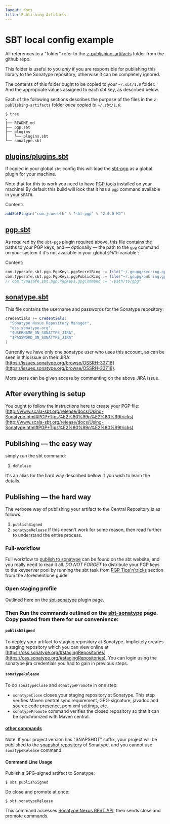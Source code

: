 ```yaml
---
layout: docs
title: Publishing Artifacts
---
```

# SBT local config example

All references to a "folder" refer to the [z-publishing-artifacts](https://github.com/busymachines/busymachines-commons/tree/master/z-publishing-artifacts) folder from the github repo.

This folder is useful to you _only_ if you are responsible for publishing this library to the Sonatype repository, otherwise it can be completely ignored.

The contents of this folder ought to be copied to your `~/.sbt/1.0` folder. And the appropriate values assigned to each sbt key, as described below.

Each of the following sections describes the purpose of the files in the `z-publishing-artifacts` folder *once copied to `~/.sbt/1.0`*.
```
$ tree
.
├── README.md
├── pgp.sbt
├── plugins
│   └── plugins.sbt
└── sonatype.sbt
```

## [plugins/plugins.sbt](https://github.com/busymachines/busymachines-commons/blob/master/z-publishing-artifacts/plugins/plugins.sbt)

If copied in your global `sbt` config this will load the [sbt-pgp](https://github.com/sbt/sbt-pgp) as a global plugin for your machine.

Note that for this to work you need to have [PGP tools](https://gpgtools.org/) installed on your machine! By default this build will look that it has a `pgp` command available in your `$PATH`.

Content:
```scala
addSbtPlugin("com.jsuereth" % "sbt-pgp" % "2.0.0-M2")
```

## [pgp.sbt](https://github.com/busymachines/busymachines-commons/blob/master/z-publishing-artifacts/pgp.sbt)
As required by the `sbt-pgp` plugin required above, this file contains the paths to your PGP keys, and — optionally — the path to the `gpg` command on your system if it's not available in your global `$PATH` variable`:

Content:
```scala
com.typesafe.sbt.pgp.PgpKeys.pgpSecretRing := file("~/.gnupg/secring.gpg")
com.typesafe.sbt.pgp.PgpKeys.pgpPublicRing := file("~/.gnupg/pubring.gpg")
// com.typesafe.sbt.pgp.PgpKeys.gpgCommand := "/path/to/gpg"
```

## [sonatype.sbt](https://github.com/busymachines/busymachines-commons/blob/master/z-publishing-artifacts/sonatype.sbt)

This file contains the username and passwords for the Sonatype repository:

```scala
credentials += Credentials(
  "Sonatype Nexus Repository Manager",
  "oss.sonatype.org",
  "$USERNAME_ON_SONATYPE_JIRA",
  "$PASSWORD_ON_SONATYPE_JIRA"
)
```

Currently we have only one sonatype user who uses this account, as can be seen in this issue on their JIRA:
[https://issues.sonatype.org/browse/OSSRH-33718](https://issues.sonatype.org/browse/OSSRH-33718).

More users can be given access by commenting on the above JIRA issue.

## After everything is setup

You ought to follow the instructions here to create your PGP file:
[http://www.scala-sbt.org/release/docs/Using-Sonatype.html#PGP+Tips%E2%80%99n%E2%80%99tricks](http://www.scala-sbt.org/release/docs/Using-Sonatype.html#PGP+Tips%E2%80%99n%E2%80%99tricks)

## Publishing — the easy way

simply run the sbt command:
1. `doRelase`

It's an alias for the hard way described bellow if you wish to learn the details.

## Publishing — the hard way

The verbose way of publishing your artifact to the Central Repository is as follows:
1. `publishSigned`
2. `sonatypeRelease`
If this doesn't work for some reason, then read further to understand the entire process.

### Full-workflow

Full workflow to [publish to sonatype](http://www.scala-sbt.org/release/docs/Using-Sonatype.html#Using+Sonatype) can be found on the sbt website, and you really need to read it all. _DO NOT FORGET_ to distribute your PGP keys to the keyserver pool by running the sbt task from [PGP Tips'n'tricks](https://www.scala-sbt.org/release/docs/Using-Sonatype.html#PGP+Tips%E2%80%99n%E2%80%99tricks) section from the aforementione guide.

### Open staging profile

Outlined here on the [sbt-sonatype](https://github.com/xerial/sbt-sonatype/blob/master/workflow.md) plugin page.

### Then Run the commands outlined on the [sbt-sonatype](https://github.com/xerial/sbt-sonatype#publishing-your-artifact) page. Copy pasted from there for our convenience:

#### `publishSigned`

To deploy your artifact to staging repository at Sonatype. Implicitely creates a staging repository which you can view online at [https://oss.sonatype.org/#stagingRepositories](https://oss.sonatype.org/#stagingRepositories). You can login using the sonatype jira credentials you had to gain in previous steps.

#### `sonatypeRelease`

To do `sonatypeClose` and `sonatypePromote` in one step:
  * `sonatypeClose` closes your staging repository at Sonatype. This step verifies Maven central sync requirement, GPG-signature, javadoc
   and source code presence, pom.xml settings, etc.
  * `sonatypePromote` command verifies the closed repository so that it can be synchronized with Maven central.

#### [other commands](https://github.com/xerial/sbt-sonatype#available-commands)

Note: If your project version has "SNAPSHOT" suffix, your project will be published to the [snapshot repository](http://oss.sonatype.org/content/repositories/snapshots) of Sonatype, and you cannot use `sonatypeRelease` command.

#### Command Line Usage

Publish a GPG-signed artifact to Sonatype:
```
$ sbt publishSigned
```

Do close and promote at once:
```
$ sbt sonatypeRelease
```
This command accesses [Sonatype Nexus REST API](https://oss.sonatype.org/nexus-staging-plugin/default/docs/index.html), then sends close and promote commands.
